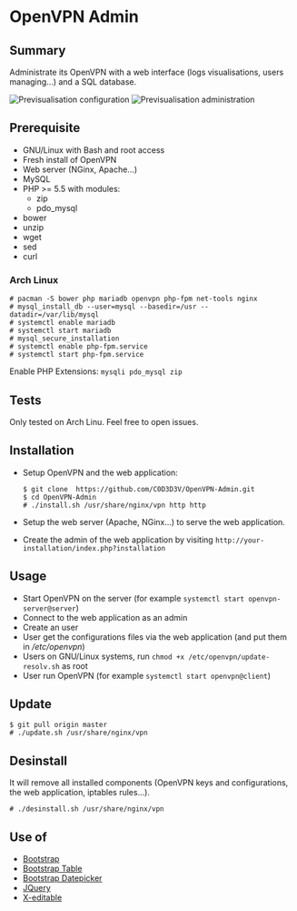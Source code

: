 # OpenVPN Admin

## Summary
Administrate its OpenVPN with a web interface (logs visualisations, users managing...) and a SQL database.

![Previsualisation configuration](https://lutim.cpy.re/fUq2rxqz)
![Previsualisation administration](https://lutim.cpy.re/wwYMkHcM)


## Prerequisite

  * GNU/Linux with Bash and root access
  * Fresh install of OpenVPN
  * Web server (NGinx, Apache...)
  * MySQL
  * PHP >= 5.5 with modules:
    * zip
    * pdo_mysql
  * bower
  * unzip
  * wget
  * sed
  * curl

### Arch Linux 

````
# pacman -S bower php mariadb openvpn php-fpm net-tools nginx
# mysql_install_db --user=mysql --basedir=/usr --datadir=/var/lib/mysql
# systemctl enable mariadb
# systemctl start mariadb
# mysql_secure_installation
# systemctl enable php-fpm.service
# systemctl start php-fpm.service

````

Enable PHP Extensions: `mysqli pdo_mysql zip`

## Tests

Only tested on Arch Linu. Feel free to open issues.

## Installation

  * Setup OpenVPN and the web application:

        $ git clone  https://github.com/C0D3D3V/OpenVPN-Admin.git
        $ cd OpenVPN-Admin
        # ./install.sh /usr/share/nginx/vpn http http

  * Setup the web server (Apache, NGinx...) to serve the web application.
  * Create the admin of the web application by visiting `http://your-installation/index.php?installation`

## Usage

  * Start OpenVPN on the server (for example `systemctl start openvpn-server@server`)
  * Connect to the web application as an admin
  * Create an user
  * User get the configurations files via the web application (and put them in */etc/openvpn*)
  * Users on GNU/Linux systems, run `chmod +x /etc/openvpn/update-resolv.sh` as root
  * User run OpenVPN (for example `systemctl start openvpn@client`)

## Update

    $ git pull origin master
    # ./update.sh /usr/share/nginx/vpn 

## Desinstall
It will remove all installed components (OpenVPN keys and configurations, the web application, iptables rules...).

    # ./desinstall.sh /usr/share/nginx/vpn 

## Use of

  * [Bootstrap](https://github.com/twbs/bootstrap)
  * [Bootstrap Table](http://bootstrap-table.wenzhixin.net.cn/)
  * [Bootstrap Datepicker](https://github.com/eternicode/bootstrap-datepicker)
  * [JQuery](https://jquery.com/)
  * [X-editable](https://github.com/vitalets/x-editable)
